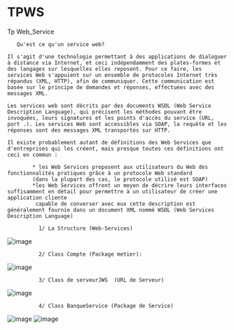 # TPWS
Tp Web_Service

       Qu'est ce qu'un service web?
       
    Il s'agit d'une technologie permettant à des applications de dialoguer à distance via Internet, et ceci indépendamment des plates-formes et des langages sur lesquelles elles reposent. Pour ce faire, les services Web s'appuient sur un ensemble de protocoles Internet très répandus (XML, HTTP), afin de communiquer. Cette communication est basée sur le principe de demandes et réponses, effectuées avec des messages XML.
    
    Les services web sont décrits par des documents WSDL (Web Service Description Language), qui précisent les méthodes pouvant être invoquées, leurs signatures et les points d'accès du service (URL, port .). Les services Web sont accessibles via SOAP, la requête et les réponses sont des messages XML transportés sur HTTP.
    
    Il existe probablement autant de définitions des Web Services que d'entreprises qui les créent, mais presque toutes ces définitions ont ceci en commun :

            * les Web Services proposent aux utilisateurs du Web des fonctionnalités pratiques grâce à un protocole Web standard 
            (dans la plupart des cas, le protocole utilisé est SOAP)
            *les Web Services offrent un moyen de décrire leurs interfaces suffisamment en détail pour permettre à un utilisateur de créer une application cliente         
             capable de converser avec eux cette description est généralement fournie dans un document XML nommé WSDL (Web Services Description Language)

              1/ La Structure (Web-Services)
![image](https://user-images.githubusercontent.com/97621443/163290569-bea32dc4-6ad0-4ce4-ba86-49efad44c77c.png)

              2/ Class Compte (Package metier):
              
![image](https://user-images.githubusercontent.com/97621443/163290661-67931e9c-9986-42b2-867b-fdf3f160f2e2.png)

              3/ Class de serveurJWS  (URL de Serveur)
              
![image](https://user-images.githubusercontent.com/97621443/163290737-edf2e3cc-5e97-4023-bd75-46595dcecc26.png)

              4/ Class BanqueService (Package de Service)
              
![image](https://user-images.githubusercontent.com/97621443/163290788-87ea0303-7dbb-4c17-8e8d-98f80ae44e8e.png)
![image](https://user-images.githubusercontent.com/97621443/163290879-81e0e8a0-084d-41b0-afb9-46bcb308fe82.png)


